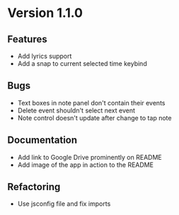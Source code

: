
# Version 1.1.0

## Features
* Add lyrics support
* Add a snap to current selected time keybind

## Bugs
* Text boxes in note panel don't contain their events
* Delete event shouldn't select next event
* Note control doesn't update after change to tap note

## Documentation
* Add link to Google Drive prominently on README
* Add image of the app in action to the README

## Refactoring
* Use jsconfig file and fix imports
